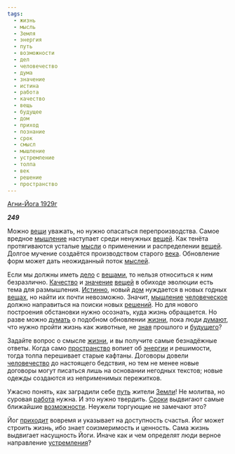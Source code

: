 ```yaml
---
tags:
  - жизнь
  - мысль
  - Земля
  - энергия
  - путь
  - возможности
  - дел
  - человечество
  - дума
  - значение
  - истина
  - работа
  - качество
  - вещь
  - будущее
  - дом
  - приход
  - познание
  - срок
  - смысл
  - мышление
  - устремление
  - толпа
  - век
  - решение
  - пространство
---
```

[Агни-Йога 1929г](https://127.0.0.1:4002/agni/1929)

___249___

Можно [вещи](../../../tags/#вещь) уважать, но нужно опасаться перепроизводства. Самое вредное [мышление](../../../tags/#мышление) наступает среди ненужных [вещей](../../../tags/#вещь). Как тенёта протягиваются усталые [мысли](../../../tags/#мысль) о применении и распределении [вещей](../../../tags/#вещь). Долгое мучение создаётся производством старого [века](../../../tags/#век). Обновление форм может дать неожиданный поток [мыслей](../../../tags/#мысль).   

Если мы должны иметь [дело](../../../tags/#дел) с [вещами](../../../tags/#вещь), то нельзя относиться к ним безразлично. [Качество](../../../tags/#качество) и [значение](../../../tags/#значение) [вещей](../../../tags/#вещь) в обиходе эволюции есть тема для размышления. [Истинно](../../../tags/#истина), новый [дом](../../../tags/#дом) нуждается в новых годных [вещах](../../../tags/#вещь), но найти их почти невозможно. Значит, [мышление](../../../tags/#мышление) [человеческое](../../../tags/#[человечество](../../../tags/#человечество)) должно направиться на поиски новых [решений](../../../tags/#решение). Но для нового построения обстановки нужно осознать, куда жизнь обращается. Но разве можно [думать](../../../tags/#дума) о подобном обновлении [жизни](../../../tags/#жизнь), пока люди [думают](../../../tags/#дума), что нужно пройти жизнь как животные, не [зная](../../../tags/#познание) прошлого и [будущего](../../../tags/#будущее)?   

Задайте вопрос о смысле [жизни](../../../tags/#жизнь), и вы получите самые безнадёжные ответы. Когда само [пространство](../../../tags/#пространство) вопиет об [энергии](../../../tags/#энергия) и решимости, тогда толпа перешивает старые кафтаны. Договоры довели [человечество](../../../tags/#человечество) до настоящего бедствия, но тем не менее новые договоры могут писаться лишь на основании негодных текстов; новые одежды создаются из неприменимых пережитков.   

Ужасно понять, как заградили себе [путь](../../../tags/#путь) жители [Земли](../../../tags/#Земля)! Не молитва, но суровая [работа](../../../tags/#работа) нужна. И это нужно твердить. [Сроки](../../../tags/#срок) выдвигают самые ближайшие [возможности](../../../tags/#возможности). Неужели торгующие не замечают это?   

Йог [приходит](../../../tags/#приход) вовремя и указывает на доступность счастья. Йог может строить жизнь, ибо знает соизмеримость и ценность. Сама жизнь выдвигает насущность Йоги. Иначе как и чем определят люди верное направление [устремления](../../../tags/#устремление)?